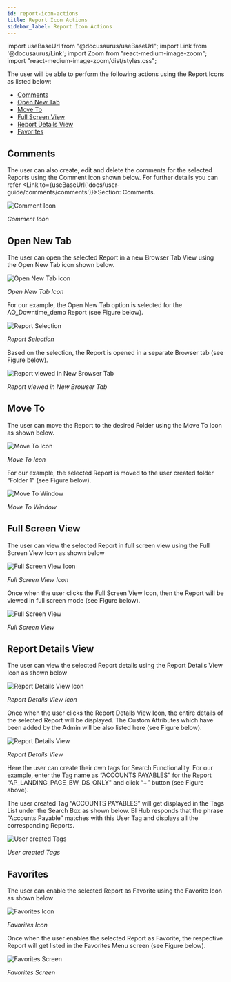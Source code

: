 ```yaml
---
id: report-icon-actions
title: Report Icon Actions
sidebar_label: Report Icon Actions
---
```

import useBaseUrl from "@docusaurus/useBaseUrl";
import Link from '@docusaurus/Link';
import Zoom from "react-medium-image-zoom";
import "react-medium-image-zoom/dist/styles.css";

The user will be able to perform the following actions using the Report Icons as listed below:

- [Comments](#comments)
- [Open New Tab](#open-new-tab)
- [Move To](#move-to)
- [Full Screen View](#full-screen-view)
- [Report Details View](#report-details-view)
- [Favorites](#favorites)

## Comments

The user can also create, edit and delete the comments for the selected Reports using the Comment icon shown below. For further details you can refer <Link to={useBaseUrl('docs/user-guide/comments/comments')}>Section: Comments</Link>.

  <div style={{textAlign: 'center'}}>
    <Zoom>
      <img alt="Comment Icon" src={useBaseUrl('doc-images/user-guide/cicon.png')}/>
    </Zoom>
  </div>

*Comment Icon*

## Open New Tab

The user can open the selected Report in a new Browser Tab View using the Open New Tab icon shown below.

  <div style={{textAlign: 'center'}}>
    <Zoom>
      <img alt="Open New Tab Icon" src={useBaseUrl('doc-images/user-guide/ticon.png')}/>
    </Zoom>
  </div>

*Open New Tab Icon*

For our example, the Open New Tab option is selected for the AO_Downtime_demo Report (see Figure below).

  <div style={{textAlign: 'center'}}>
    <Zoom>
      <img alt="Report Selection" src={useBaseUrl('doc-images/user-guide/ticon1.png')}/>
    </Zoom>
  </div>

*Report Selection*

Based on the selection, the Report is opened in a separate Browser tab (see Figure below).

  <div style={{textAlign: 'center'}}>
    <Zoom>
      <img alt="Report viewed in New Browser Tab" src={useBaseUrl('doc-images/user-guide/ticon2.png')}/>
    </Zoom>
  </div>

*Report viewed in New Browser Tab*

## Move To

The user can move the Report to the desired Folder using the Move To Icon as shown below.

  <div style={{textAlign: 'center'}}>
    <Zoom>
      <img alt="Move To Icon" src={useBaseUrl('doc-images/user-guide/cf18.png')}/>
    </Zoom>
  </div>

*Move To Icon*

For our example, the selected Report is moved to the user created folder “Folder 1” (see Figure below).

  <div style={{textAlign: 'center'}}>
    <Zoom>
      <img alt="Move To Window" src={useBaseUrl('doc-images/user-guide/cf19.png')}/>
    </Zoom>
  </div>

*Move To Window*

## Full Screen View

The user can view the selected Report in full screen view using the Full Screen View Icon as shown below

  <div style={{textAlign: 'center'}}>
    <Zoom>
      <img alt="Full Screen View Icon" src={useBaseUrl('doc-images/user-guide/cf20.png')}/>
    </Zoom>
  </div>

*Full Screen View Icon*

Once when the user clicks the Full Screen View Icon, then the Report will be viewed in full screen mode (see Figure below).

  <div style={{textAlign: 'center'}}>
    <Zoom>
      <img alt="Full Screen View" src={useBaseUrl('doc-images/user-guide/cf21.png')}/>
    </Zoom>
  </div>

*Full Screen View*

## Report Details View

The user can view the selected Report details using the Report Details View Icon as shown below

  <div style={{textAlign: 'center'}}>
    <Zoom>
      <img alt="Report Details View Icon" src={useBaseUrl('doc-images/user-guide/cf22.png')}/>
    </Zoom>
  </div>

*Report Details View Icon*

Once when the user clicks the Report Details View Icon, the entire details of the selected Report will be displayed. The Custom Attributes which have been added by the Admin will be also listed here (see Figure below).

  <div style={{textAlign: 'center'}}>
    <Zoom>
      <img alt="Report Details View" src={useBaseUrl('doc-images/user-guide/cf23.png')}/>
    </Zoom>
  </div>

*Report Details View*

Here the user can create their own tags for Search Functionality. For our example, enter the Tag name as “ACCOUNTS PAYABLES" for the Report “AP_LANDING_PAGE_BW_DS_ONLY" and click “+” button (see Figure above).

The user created Tag “ACCOUNTS PAYABLES” will get displayed in the Tags List under the Search Box as shown below. BI Hub responds that the phrase “Accounts Payable” matches with this User Tag and displays all the corresponding Reports.

  <div style={{textAlign: 'center'}}>
    <Zoom>
      <img alt="User created Tags" src={useBaseUrl('doc-images/user-guide/cf24.png')}/>
    </Zoom>
  </div>

*User created Tags*

## Favorites

The user can enable the selected Report as Favorite using the Favorite Icon as shown below

  <div style={{textAlign: 'center'}}>
    <Zoom>
      <img alt="Favorites Icon" src={useBaseUrl('doc-images/user-guide/cf25.png')}/>
    </Zoom>
  </div>

*Favorites Icon*

Once when the user enables the selected Report as Favorite, the respective Report will get listed in the Favorites Menu screen (see Figure below).

  <div style={{textAlign: 'center'}}>
    <Zoom>
      <img alt="Favorites Screen" src={useBaseUrl('doc-images/user-guide/cf26.png')}/>
    </Zoom>
  </div>

*Favorites Screen*